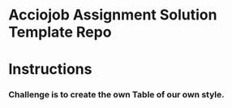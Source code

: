 # Acciojob Assignment Solution Template Repo

# Instructions  

### Challenge is to create the own Table of our own style.

